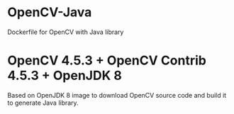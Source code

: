 # OpenCV-Java
Dockerfile for OpenCV with Java library

# OpenCV 4.5.3 + OpenCV Contrib 4.5.3 + OpenJDK 8
Based on OpenJDK 8 image to download OpenCV source code and build it to generate Java library.
